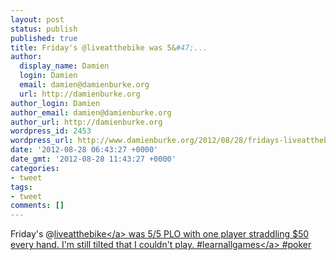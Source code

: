 ```yaml
---
layout: post
status: publish
published: true
title: Friday's @liveatthebike was 5&#47;...
author:
  display_name: Damien
  login: Damien
  email: damien@damienburke.org
  url: http://damienburke.org
author_login: Damien
author_email: damien@damienburke.org
author_url: http://damienburke.org
wordpress_id: 2453
wordpress_url: http://www.damienburke.org/2012/08/28/fridays-liveatthebike-was-5/
date: '2012-08-28 06:43:27 +0000'
date_gmt: '2012-08-28 11:43:27 +0000'
categories:
- tweet
tags:
- tweet
comments: []
---
```

<p>Friday's @<a href="http:&#47;&#47;twitter.com&#47;liveatthebike" class="aktt_username">liveatthebike<&#47;a> was 5&#47;5 PLO with one player straddling $50 every hand. I'm still tilted that I couldn't play. #<a href="http:&#47;&#47;search.twitter.com&#47;search?q=%23learnallgames" class="aktt_hashtag">learnallgames<&#47;a> #poker</p>
